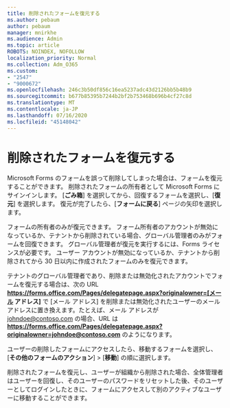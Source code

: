 ```yaml
---
title: 削除されたフォームを復元する
ms.author: pebaum
author: pebaum
manager: mnirkhe
ms.audience: Admin
ms.topic: article
ROBOTS: NOINDEX, NOFOLLOW
localization_priority: Normal
ms.collection: Adm_O365
ms.custom:
- "2547"
- "9000672"
ms.openlocfilehash: 246c3b50df856c16ea5237adc43d2126bb5b48b9
ms.sourcegitcommit: b677b85395b7244b2bf2b753468b696b4cf27c8d
ms.translationtype: MT
ms.contentlocale: ja-JP
ms.lasthandoff: 07/16/2020
ms.locfileid: "45148042"
---
```

# <a name="restore-a-deleted-form"></a>削除されたフォームを復元する

Microsoft Forms のフォームを誤って削除してしまった場合は、フォームを復元することができます。 削除されたフォームの所有者として Microsoft Forms にサインインします。 [**ごみ箱**] を選択してから、回復するフォームを選択し、[**復元**] を選択します。 復元が完了したら、[**フォームに戻る**] ページの矢印を選択します。

フォームの所有者のみが復元できます。 フォーム所有者のアカウントが無効になっているか、テナントから削除されている場合、グローバル管理者のみがフォームを回復できます。 グローバル管理者が復元を実行するには、Forms ライセンスが必要です。 ユーザー アカウントが無効になっているか、テナントから削除されてから 30 日以内に作成されたフォームのみを復元できます。

テナントのグローバル管理者であり、削除または無効化されたアカウントでフォームを復元する場合は、次の URL **https://forms.office.com/Pages/delegatepage.aspx?originalowner=[メール アドレス]** で [メール アドレス] を削除または無効化されたユーザーのメール アドレスに置き換えます。たとえば、メール アドレスが johndoe@contoso.com の場合、URL は **https://forms.office.com/Pages/delegatepage.aspx?originalowner=johndoe@contoso.com** のようになります。 

ユーザーの削除したフォームにアクセスしたら、移動するフォームを選択し、[**その他のフォームのアクション**] > [**移動**] の順に選択します。

削除されたフォームを復元し、ユーザーが組織から削除された場合、全体管理者はユーザーを回復し、そのユーザーのパスワードをリセットした後、そのユーザーとしてログインしたときに、フォームにアクセスして別のアクティブなユーザーに移動することができます。 